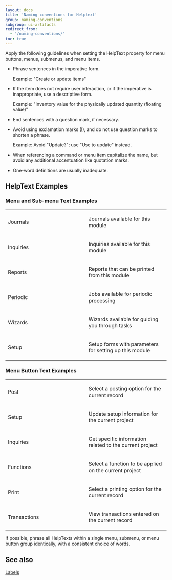 ```yaml
---
layout: docs
title: 'Naming conventions for Helptext'
group: naming-conventions
subgroup: ui-artifacts
redirect_from:
  - "/naming-conventions/"
toc: true
---
```


Apply the following guidelines when setting the HelpText property for menu buttons, menus, submenus, and menu items.

  - Phrase sentences in the imperative form.
    
    Example: "Create or update items"

  - If the item does not require user interaction, or if the imperative is inappropriate, use a descriptive form.
    
    Example: "Inventory value for the physically updated quantity (floating value)"

  - End sentences with a question mark, if necessary.

  - Avoid using exclamation marks (\!), and do not use question marks to shorten a phrase.
    
    Example: Avoid "Update?"; use "Use to update" instead.

  - When referencing a command or menu item capitalize the name, but avoid any additional accentuation like quotation marks.

  - One-word definitions are usually inadequate.

## HelpText Examples

### Menu and Sub-menu Text Examples

<table>
<colgroup>
<col style="width: 50%" />
<col style="width: 50%" />
</colgroup>
<tbody>
<tr class="odd">
<td><p>Journals</p></td>
<td><p>Journals available for this module</p></td>
</tr>
<tr class="even">
<td><p>Inquiries</p></td>
<td><p>Inquiries available for this module</p></td>
</tr>
<tr class="odd">
<td><p>Reports</p></td>
<td><p>Reports that can be printed from this module</p></td>
</tr>
<tr class="even">
<td><p>Periodic</p></td>
<td><p>Jobs available for periodic processing</p></td>
</tr>
<tr class="odd">
<td><p>Wizards</p></td>
<td><p>Wizards available for guiding you through tasks</p></td>
</tr>
<tr class="even">
<td><p>Setup</p></td>
<td><p>Setup forms with parameters for setting up this module</p></td>
</tr>
</tbody>
</table>


### Menu Button Text Examples

<table>
<colgroup>
<col style="width: 50%" />
<col style="width: 50%" />
</colgroup>
<tbody>
<tr class="odd">
<td><p>Post</p></td>
<td><p>Select a posting option for the current record</p></td>
</tr>
<tr class="even">
<td><p>Setup</p></td>
<td><p>Update setup information for the current project</p></td>
</tr>
<tr class="odd">
<td><p>Inquiries</p></td>
<td><p>Get specific information related to the current project</p></td>
</tr>
<tr class="even">
<td><p>Functions</p></td>
<td><p>Select a function to be applied on the current project</p></td>
</tr>
<tr class="odd">
<td><p>Print</p></td>
<td><p>Select a printing option for the current record</p></td>
</tr>
<tr class="even">
<td><p>Transactions</p></td>
<td><p>View transactions entered on the current record</p></td>
</tr>
</tbody>
</table>

If possible, phrase all HelpTexts within a single menu, submenu, or menu button group identically, with a consistent choice of words.

## See also

[Labels](labels.md)
